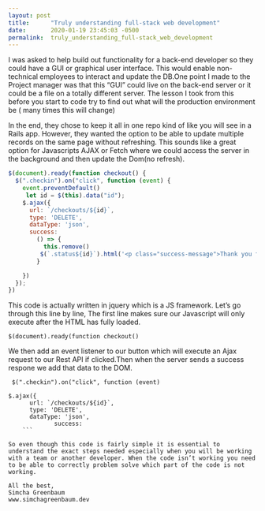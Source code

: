 ```yaml
---
layout: post
title:      "Truly understanding full-stack web development"
date:       2020-01-19 23:45:03 -0500
permalink:  truly_understanding_full-stack_web_development
---
```



I was asked to help build out functionality for a back-end developer so they could have a GUI  or graphical user interface.  This would enable non-technical employees to interact and update the DB.One point I made to the Project manager was that this “GUI” could live on the back-end server or it could be a file on a totally different server. The lesson I took from this before you start to code try to find out what will the production environment be ( many times this will change) 



In the end, they chose to keep it all in one repo kind of like you will see in a Rails app. However, they wanted the option to be able to update multiple records on the same page without refreshing. This sounds like a great option for Javascripts AJAX or Fetch where we could access the server in the background and then update the Dom(no refresh).

```javaScript
$(document).ready(function checkout() {
  $(".checkin").on("click", function (event) {
    event.preventDefault()
     let id = $(this).data("id");
    $.ajax({
      url: `/checkouts/${id}`,
      type: 'DELETE',
      dataType: 'json',
      success:
        () => {
          this.remove()
         $(`.status${id}`).html('<p class="success-message">Thank you for checking in your book</p>')
        }

    })
  });
})
````

This code is actually written in jquery which is a JS framework. Let’s go through this line by line,
The first line  makes sure our Javascript will only execute after the HTML has fully loaded. 

```$(document).ready(function checkout()```

We then add an event listener to our button which will  execute an Ajax request to our Rest API if clicked.Then when the server sends a success respone we add that data to the DOM.

``` $(".checkin").on("click", function (event)```

```
$.ajax({
      url: `/checkouts/${id}`,
      type: 'DELETE',
      dataType: 'json',
			 success:
	```
	
So even though this code is fairly simple it is essential to understand the exact steps needed especially when you will be working with a team or another developer. When the code isn’t working you need to be able to correctly problem solve which part of the code is not working.

All the best,
Simcha Greenbaum
www.simchagreenbaum.dev 
	
